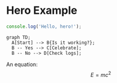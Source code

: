 # Hero Example

```js
console.log('Hello, hero!');
```

```mermaid
graph TD;
  A[Start] --> B{Is it working?};
  B -- Yes --> C[Celebrate];
  B -- No --> D[Check logs];
```

An equation: $$E = mc^2$$

